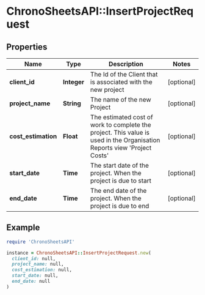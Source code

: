 # ChronoSheetsAPI::InsertProjectRequest

## Properties

| Name | Type | Description | Notes |
| ---- | ---- | ----------- | ----- |
| **client_id** | **Integer** | The Id of the Client that is associated with the new project | [optional] |
| **project_name** | **String** | The name of the new Project | [optional] |
| **cost_estimation** | **Float** | The estimated cost of work to complete the project.  This value is used in the Organisation Reports view &#39;Project Costs&#39; | [optional] |
| **start_date** | **Time** | The start date of the project.  When the project is due to start | [optional] |
| **end_date** | **Time** | The end date of the project.  When the project is due to end | [optional] |

## Example

```ruby
require 'ChronoSheetsAPI'

instance = ChronoSheetsAPI::InsertProjectRequest.new(
  client_id: null,
  project_name: null,
  cost_estimation: null,
  start_date: null,
  end_date: null
)
```


